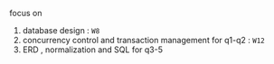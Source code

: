 focus on 
1. database design : `W8`
2. concurrency control and transaction management for q1-q2  : `W12`
3. ERD , normalization and SQL for q3-5